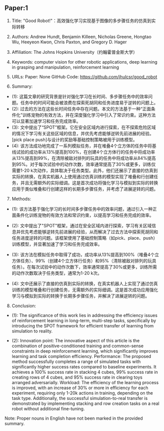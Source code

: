 ## Paper:1




1. Title: "Good Robot!"：高效强化学习实现基于图像的多步骤任务的仿真到实际转移

2. Authors: Andrew Hundt, Benjamin Killeen, Nicholas Greene, Hongtao Wu, Heeyeon Kwon, Chris Paxton, and Gregory D. Hager

3. Affiliation: The Johns Hopkins University（约翰霍普金斯大学）

4. Keywords: computer vision for other robotic applications, deep learning in grasping and manipulation, reinforcement learning

5. URLs: 
Paper: None
GitHub Code: https://github.com/jhulcsr/good_robot

6. Summary:
- (1): 这篇文章的研究背景是针对强化学习在长时间、多步骤任务中的效率问题。任务中的时间可能会被浪费在探索死胡同和任务进度易于逆转的问题上。
- (2): 过去的方法在这些长时间任务中存在问题。本文的方法基于一种“正面条件化”训练宠物的有效方法，并在深度强化学习中引入了常识约束。这种方法可以显著加速学习和任务完成效率。
- (3): 文中提出了“SPOT”框架。它在安全区域内进行探索，在不探索危险区域的情况下学习有关这些区域的信息，并优先考虑能够逆转先前进展的经验。[pick place push]与设计的奖励等基础控制策略被用于训练模型。
- (4): 该方法成功地完成了一系列模拟任务，并在堆叠4个立方体的任务中将基线试验的成功率从13%提高到100%，在创建4个立方体行的任务中将成功率从13%提高到99%，在清除被敌对排列的玩具的任务中将成功率从84%提高到95%。对于每次试验中的动作次数，效率通常提高了30%或更多，训练仅需要1-20 k次动作，具体取决于任务类型。此外，他们还展示了直接的仿真到实际的转换，在真实机器人上使用通过仿真训练的模型实现了堆叠和行创建任务，并且无需额外的实际细调。这是首次成功将强化学习与模拟到实际的转换应用于类似堆叠和行创建这样的长期多步骤任务，并考虑了进展逆转的问题。
7. Methods:

- (1): 该方法基于强化学习的长时间多步骤任务中的效率问题，通过引入一种正面条件化训练宠物的有效方法和常识约束，以提高学习和任务完成的效率。

- (2): 文中提出了"SPOT"框架，通过在安全区域内进行探索，学习有关区域信息并优先考虑能够逆转先前进展的经验，从而解决了过去方法中探索死胡同和任务进度逆转的问题。该框架使用了基础控制策略（如pick、place、push）训练模型，并显著加速了学习和任务完成效率。

- (3): 该方法在模拟任务中取得了成功，成功率从13%提高到100%（堆叠4个立方体任务）、99%（创建4个立方体行任务）和95%（清除被敌对排列的玩具任务）。在每次试验中的动作次数下，效率通常提高了30%或更多，训练所需的动作次数取决于任务类型，通常为1-20 k次。

- (4): 文中还展示了直接的仿真到实际的转换，在真实机器人上实现了通过仿真训练的模型堆叠和行创建任务，无需额外的实际细调。这是首次成功应用强化学习与模拟到实际的转换于长期多步骤任务，并解决了进展逆转的问题。





8. Conclusion:

- (1): The significance of this work lies in addressing the efficiency issues of reinforcement learning in long-term, multi-step tasks, specifically by introducing the SPOT framework for efficient transfer of learning from simulation to reality.
 
- (2): Innovation point: The innovative aspect of this article is the combination of positive-conditioned training and common-sense constraints in deep reinforcement learning, which significantly improves learning and task completion efficiency. Performance: The proposed method successfully completes a range of simulated tasks with significantly higher success rates compared to baseline experiments. It achieves a 100% success rate in stacking 4 cubes, 99% success rate in creating rows of 4 cubes, and 95% success rate in clearing toys arranged adversarially. Workload: The efficiency of the learning process is improved, with an increase of 30% or more in efficiency for each experiment, requiring only 1-20k actions in training, depending on the task type. Additionally, the successful simulation-to-real transfer is demonstrated by implementing stacking and row creation tasks on a real robot without additional fine-tuning. 

Note: Proper nouns in English have not been marked in the provided summary.




